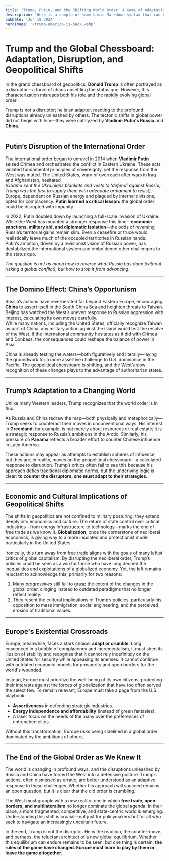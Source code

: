 ```yaml
---
title: 'Trump, Putin, and the Shifting World Order: A Game of Adaptation, Disruption, and Response'
description: 'Here is a sample of some basic Markdown syntax that can be used when writing Markdown content in Astro.'
pubDate: 'Jun 19 2024'
heroImage: '/trump-america-is-back.webp'
---
```


# Trump and the Global Chessboard: Adaptation, Disruption, and Geopolitical Shifts

In the grand chessboard of geopolitics, **Donald Trump** is often portrayed as a disruptor—a force of chaos unsettling the status quo. However, this characterization misreads both his role and the rapidly evolving global order.

Trump is not a disruptor; he is an adapter, reacting to the profound disruptions already unleashed by others. The tectonic shifts in global power did not begin with him—they were catalyzed by **Vladimir Putin's Russia** and **China**.

---

## Putin’s Disruption of the International Order

The international order began to unravel in 2014 when **Vladimir Putin** seized Crimea and orchestrated the conflict in Eastern Ukraine. These acts violated fundamental principles of sovereignty, yet the response from the West was muted. The United States, wary of overreach after wars in Iraq and Afghanistan, hesitated  
*(Obama sent the Ukrainians blankets and vests to 'defend' against Russia; Trump was the first to supply them with adequate armament to resist)*.  
Europe, dependent on Russian energy and plagued by internal divisions, opted for complacency. **Putin learned a critical lesson:** the global order could be disrupted with impunity.

In 2022, Putin doubled down by launching a full-scale invasion of Ukraine. While the West has mounted a stronger response this time—**economic sanctions, military aid, and diplomatic isolation**—the odds of reversing Russia’s territorial gains remain slim. Even a ceasefire or truce would realistically leave much of the occupied territories in Russian hands.  
Putin’s ambition, driven by a revisionist vision of Russian power, has destabilized the international system and emboldened other challengers to the status quo.

*The question is not as much how to reverse what Russia has done (without risking a global conflict), but how to stop it from advancing.*

---

## The Domino Effect: China’s Opportunism

Russia’s actions have reverberated far beyond Eastern Europe, encouraging **China** to assert itself in the South China Sea and heighten threats to Taiwan. Beijing has watched the West’s uneven response to Russian aggression with interest, calculating its own moves carefully.  
While many nations, including the United States, officially recognize Taiwan as part of China, any military action against the island would test the resolve of the West. If the international community hesitates as it did with Crimea and Donbass, the consequences could reshape the balance of power in Asia.

China is already testing the waters—both figuratively and literally—laying the groundwork for a more assertive challenge to U.S. dominance in the Pacific. The geopolitical chessboard is shifting, and the West’s slow recognition of these changes plays to the advantage of authoritarian states.

---

## Trump’s Adaptation to a Changing World

Unlike many Western leaders, Trump recognizes that the world order is in flux.

As Russia and China redraw the map—both physically and metaphorically—Trump seeks to counteract their moves in unconventional ways. His interest in **Greenland**, for example, is not merely about resources or real estate; it is a strategic response to Russia’s ambitions in the Arctic. Similarly, his pressure on **Panama** reflects a broader effort to counter Chinese influence in Latin America.

These actions may appear as attempts to establish spheres of influence, but they are, in reality, moves on the geopolitical chessboard—a calculated response to disruption. Trump’s critics often fail to see this because his approach defies traditional diplomatic norms, but the underlying logic is clear: **to counter the disruptors, one must adapt to their strategies.**

---

## Economic and Cultural Implications of Geopolitical Shifts

The shifts in geopolitics are not confined to military posturing; they extend deeply into economics and culture. The return of state control over critical industries—from energy infrastructure to technology—marks the end of free trade as we know it. **Globalization**, once the cornerstone of neoliberal economics, is giving way to a more insulated and protectionist model, particularly in the United States.

Ironically, this turn away from free trade aligns with the goals of many leftist critics of global capitalism. By disrupting the neoliberal order, Trump’s policies could be seen as a win for those who have long decried the inequalities and exploitations of a globalized economy. Yet, the left remains reluctant to acknowledge this, primarily for two reasons:

1. Many *progressives* still fail to grasp the extent of the changes in the global order, clinging instead to outdated paradigms that no longer reflect reality.
2. They resent the cultural implications of Trump’s policies, particularly his opposition to mass immigration, social engineering, and the perceived erosion of traditional values.

---

## Europe's Existential Crossroads

Europe, meanwhile, faces a stark choice: **adapt or crumble**. Long ensconced in a bubble of complacency and incrementalism, it must shed its illusion of stability and recognize that it cannot rely indefinitely on the United States for security while appeasing its enemies. It cannot continue with outdated economic models for prosperity and open borders for the world's wounded.

Instead, Europe must prioritize the well-being of its own citizens, protecting their interests against the forces of globalization that have too often served the select few. To remain relevant, Europe must take a page from the U.S. playbook:
- **Assertiveness** in defending strategic industries.
- **Energy independence and affordability** (instead of green fantasies).
- A laser focus on the needs of the many over the preferences of entrenched elites.

Without this transformation, Europe risks being sidelined in a global order dominated by the ambitions of others.

---

## The End of the Global Order as We Knew It

The world is changing in profound ways, and the disruptions unleashed by Russia and China have forced the West into a defensive posture. Trump’s actions, often dismissed as erratic, are better understood as an adaptive response to these challenges. Whether his approach will succeed remains an open question, but it is clear that the old order is crumbling.

The West must grapple with a new reality: one in which **free trade, open borders, and multilateralism** no longer dominate the global agenda. In their place, a more fragmented, competitive, and state-centric world is emerging. Understanding this shift is crucial—not just for policymakers but for all who seek to navigate an increasingly uncertain future.

In the end, Trump is not the disruptor. He is the reaction, the counter-move, and perhaps, the reluctant architect of a new global equilibrium. Whether this equilibrium can endure remains to be seen, but one thing is certain: **the rules of the game have changed. Europe must learn to play by them or leave the game altogether.**
